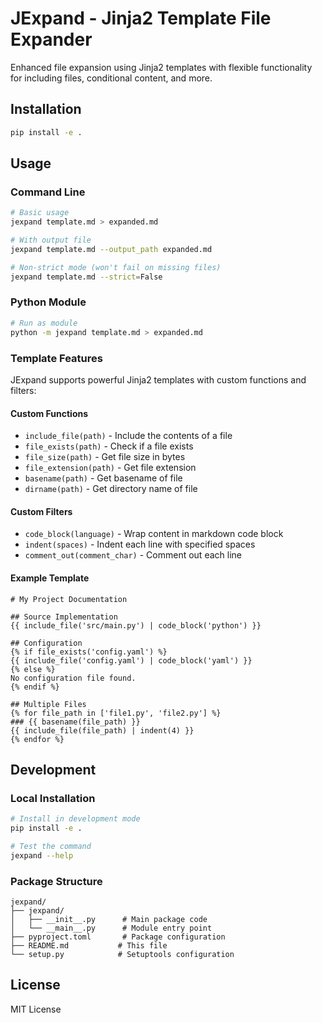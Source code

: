 # JExpand - Jinja2 Template File Expander

Enhanced file expansion using Jinja2 templates with flexible functionality for including files, conditional content, and more.

## Installation

```bash
pip install -e .
```

## Usage

### Command Line

```bash
# Basic usage
jexpand template.md > expanded.md

# With output file
jexpand template.md --output_path expanded.md

# Non-strict mode (won't fail on missing files)
jexpand template.md --strict=False
```

### Python Module

```bash
# Run as module
python -m jexpand template.md > expanded.md
```

### Template Features

JExpand supports powerful Jinja2 templates with custom functions and filters:

#### Custom Functions

- `include_file(path)` - Include the contents of a file
- `file_exists(path)` - Check if a file exists
- `file_size(path)` - Get file size in bytes
- `file_extension(path)` - Get file extension
- `basename(path)` - Get basename of file
- `dirname(path)` - Get directory name of file

#### Custom Filters

- `code_block(language)` - Wrap content in markdown code block
- `indent(spaces)` - Indent each line with specified spaces
- `comment_out(comment_char)` - Comment out each line

#### Example Template

```jinja2
# My Project Documentation

## Source Implementation
{{ include_file('src/main.py') | code_block('python') }}

## Configuration
{% if file_exists('config.yaml') %}
{{ include_file('config.yaml') | code_block('yaml') }}
{% else %}
No configuration file found.
{% endif %}

## Multiple Files
{% for file_path in ['file1.py', 'file2.py'] %}
### {{ basename(file_path) }}
{{ include_file(file_path) | indent(4) }}
{% endfor %}
```

## Development

### Local Installation

```bash
# Install in development mode
pip install -e .

# Test the command
jexpand --help
```

### Package Structure

```
jexpand/
├── jexpand/
│   ├── __init__.py      # Main package code
│   └── __main__.py      # Module entry point
├── pyproject.toml       # Package configuration
├── README.md           # This file
└── setup.py            # Setuptools configuration
```

## License

MIT License 